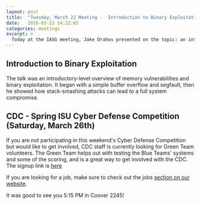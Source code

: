 ```yaml
---
layout: post
title:  "Tuesday, March 22 Meeting -  Introduction to Binary Exploitation"
date:   2016-03-22 14:22:05
categories: meetings
excerpt: >
  Today at the IASG meeting, Jake Drahos presented on the topic: an introduction to binary exploitation.
---
```

Introduction to Binary Exploitation
-------------------
The talk was an introductory-level overview of memory vulnerabilities and binary exploitation. It began with a simple buffer overflow and segfault, then he showed how stack-smashing attacks can lead to a full system compromise.



CDC - Spring ISU Cyber Defense Competition (Saturday, March 26th)
-------------------
If you are not participating in this weekend's Cyber Defense Competition but would like to get involved, CDC staff is currently looking for Green Team volunteers. The Green Team helps out with testing the Blue Teams' systems and some of the scoring, and is a great way to get involved with the CDC. The signup link is [here](http://goo.gl/forms/ToBLXfWbIQ)



If you are looking for a job, make sure to check out the jobs [section on our website](http://iasg.iac.iastate.edu/jobs.html).

It was good to see you 5:15 PM in Coover 2245!

